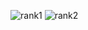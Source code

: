 ![rank1](https://github.com/mondalsudipta/LeetCode-Practice-Solutions/assets/69045975/9e2c288c-c1a0-4232-84d3-1aa86eaa1e09)
![rank2](https://github.com/mondalsudipta/LeetCode-Practice-Solutions/assets/69045975/f34af2ff-5a14-45f0-b96c-f853d5c15e98)
